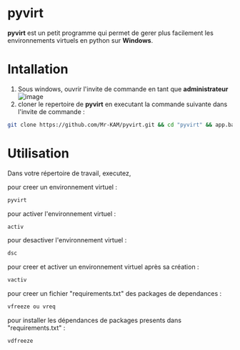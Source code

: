 # pyvirt

**pyvirt** est un petit programme qui permet de gerer plus facilement les environnements virtuels en python sur **Windows**.

# Intallation

1. Sous windows, ouvrir l'invite de commande en tant que **administrateur**
![image](https://user-images.githubusercontent.com/67423679/191192653-26d3975a-63fb-41ad-b64e-45f7269342c5.png)
1. cloner le repertoire de **pyvirt** en executant la commande suivante dans l'invite de commande :

```bash
git clone https://github.com/Mr-KAM/pyvirt.git && cd "pyvirt" && app.bat
```

# Utilisation
Dans votre répertoire de travail, executez,

pour creer un environnement virtuel :
```bash 
pyvirt
``` 
pour activer l'environnement virtuel :
```bash 
activ
``` 
pour desactiver l'environnement virtuel :
```bash 
dsc
``` 
pour creer et activer un environnement virtuel après sa création :
```bash 
vactiv
``` 
pour creer un fichier "requirements.txt" des packages de dependances :
```bash 
vfreeze ou vreq
``` 
pour installer les dépendances de packages presents dans "requirements.txt" :
```bash 
vdfreeze
``` 
